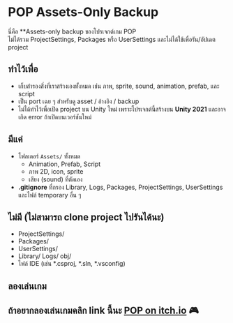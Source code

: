 # POP Assets-Only Backup

นี่คือ **Assets-only backup ของโปรเจกต์เกม POP  
ไม่ได้รวม ProjectSettings, Packages หรือ UserSettings และไม่ได้ใช้เพื่อรัน/อัปเดต project

## ทำไว้เพื่อ
- เก็บสำรองสิ่งที่เราสร้างเองทั้งหมด เช่น ภาพ, sprite, sound, animation, prefab, และ script
- เป็น port เฉย ๆ สำหรับดู asset / อ้างอิง / backup
- ไม่ได้ทำไว้เพื่อเปิด project บน Unity ใหม่ เพราะโปรเจกต์นี้สร้างบน **Unity 2021** และอาจเกิด error ถ้าเปิดบนเวอร์ชันใหม่

## มีแค่
- โฟลเดอร์ `Assets/` ทั้งหมด
  - Animation, Prefab, Script
  - ภาพ 2D, icon, sprite
  - เสียง (sound) ที่ตัดเอง
- **.gitignore** ที่กรอง Library, Logs, Packages, ProjectSettings, UserSettings และไฟล์ temporary อื่น ๆ

## ไม่มี (ไม่สามารถ clone project ไปรันได้นะ)
- ProjectSettings/
- Packages/
- UserSettings/
- Library/ Logs/ obj/
- ไฟล์ IDE (เช่น *.csproj, *.sln, *.vsconfig)

## ลองเล่นเกม
ถ้าอยากลองเล่นเกมคลิก link นี้นะ 
[POP on itch.io](https://sone9.itch.io/pop) 🎮
---
